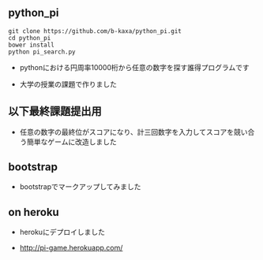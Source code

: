 ## python_pi

```
git clone https://github.com/b-kaxa/python_pi.git
cd python_pi
bower install
python pi_search.py
```

* pythonにおける円周率10000桁から任意の数字を探す誰得プログラムです

* 大学の授業の課題で作りました

## 以下最終課題提出用

* 任意の数字の最終位がスコアになり、計三回数字を入力してスコアを競い合う簡単なゲームに改造しました

## bootstrap
* bootstrapでマークアップしてみました

## on heroku

* herokuにデプロイしました

* http://pi-game.herokuapp.com/
